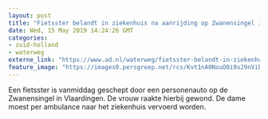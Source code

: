 ```yaml
---
layout: post
title: "Fietsster belandt in ziekenhuis na aanrijding op Zwanensingel in Vlaardingen"
date: Wed, 15 May 2019 14:24:26 GMT
categories: 
- zuid-holland 
- waterweg 
externe_link: "https://www.ad.nl/waterweg/fietsster-belandt-in-ziekenhuis-na-aanrijding-op-zwanensingel-in-vlaardingen~af4c8ba2/"
feature_image: "https://images0.persgroep.net/rcs/Kvt1nA0NouO0i9uJ9nViBRU9g9M/diocontent/136907755/_fitwidth/400/?appId=21791a8992982cd8da851550a453bd7f&quality=0.7"
---
```


Een fietsster is vanmiddag geschept door een personenauto op de Zwanensingel in Vlaardingen. De vrouw raakte hierbij gewond. De dame moest per ambulance naar het ziekenhuis vervoerd worden.
